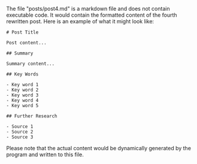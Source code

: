 The file "posts/post4.md" is a markdown file and does not contain executable code. It would contain the formatted content of the fourth rewritten post. Here is an example of what it might look like:

```
# Post Title

Post content...

## Summary

Summary content...

## Key Words

- Key word 1
- Key word 2
- Key word 3
- Key word 4
- Key word 5

## Further Research

- Source 1
- Source 2
- Source 3
```

Please note that the actual content would be dynamically generated by the program and written to this file.